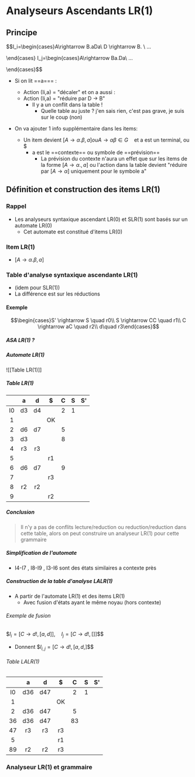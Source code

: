 # Analyseurs Ascendants LR(1)

## Principe 
$$I_i=\begin{cases}A\rightarrow B.aDa\\
D \rightarrow B. \\
...

\end{cases}
I_j=\begin{cases}A\rightarrow Ba.Da\\
...

\end{cases}$$
- Si on lit ==a=== :
	- Action (Ii,a) = "décaler" et on a aussi :
	- Action (Ii,a) = "réduire par D -> B"
		- Il y a un conflit dans la table !
			- Quelle table au juste ? j'en sais rien, c'est pas grave, je suis sur le coup (non)

- On va ajouter 1 info supplémentaire dans les items:
	- Un item devient $[A\rightarrow \alpha .\beta, a] ou A \rightarrow \alpha \beta \in G \quad \text{et a est un terminal, ou \$}$
		- a est le ==contexte== ou symbole de ==prévision==
			 - La prévision du contexte n'aura un effet que sur les items de la forme $[A\rightarrow \alpha ., a]$ ou l'action dans la table devient "réduire par $[A\rightarrow  \alpha]$  uniquement pour le symbole a"
## Définition et construction des items LR(1)
### Rappel
- Les analyseurs syntaxique ascendant LR(0) et SLR(1) sont basés sur un automate LR(0)
	- Cet automate est constitué d'items LR(0)
### Item LR(1)
- $[A \rightarrow \alpha .\beta,a]$

### Table d'analyse syntaxique ascendante LR(1)
- (idem pour SLR(1))
- La différence est sur les réductions
#### Exemple
$$\begin{cases}S' \rightarrow S \quad r0\\
S \rightarrow CC \quad r1\\
C \rightarrow aC \quad r2\\
d\quad r3\end{cases}$$
##### ASA LR(1) ?
##### Automate LR(1)
![[Table LR(1)]]
##### Table LR(1)
|     |  a  |  d  |  $  |  C  |  S  | S'  |
| :-: | :-: | :-: | :-: | :-: | :-: | :-: |
| I0  | d3  | d4  |     |  2  |  1  |     |
|  1  |     |     | OK  |     |     |     |
|  2  | d6  | d7  |     |  5  |     |     |
|  3  | d3  |     |     |  8  |     |     |
|  4  | r3  | r3  |     |     |     |     |
|  5  |     |     | r1  |     |     |     |
|  6  | d6  | d7  |     |  9  |     |     |
|  7  |     |     | r3  |     |     |     |
|  8  | r2  | r2  |     |     |     |     |
|  9  |     |     | r2  |     |     |     |
##### Conclusion
> Il n'y a pas de conflits lecture/reduction ou reduction/reduction dans cette table, alors on peut construire un analyseur LR(1) pour cette grammaire
##### Simplification de l'automate
- I4-I7 , I8-I9 , I3-I6 sont des états similaires a contexte près
##### Construction de la table d'analyse LALR(1)
- A partir de l'automate LR(1) et des items LR(1)
	- Avec fusion d'états ayant le même noyau (hors contexte)
###### Exemple de fusion
$$I_i=[C\rightarrow d!,[a,d]],\quad I_j=[C \rightarrow d!,[$]]$$
- Donnent
$$I_{i,j}=[C \rightarrow d!, [a,d,$]$$
###### Table LALR(1)

|     |  a  |  d  |  $  |  C  |  S  | S'  |
| :-: | :-: | :-: | :-: | :-: | :-: | :-: |
| I0  | d36 | d47 |     |  2  |  1  |     |
|  1  |     |     | OK  |     |     |     |
|  2  | d36 | d47 |     |  5  |     |     |
| 36  | d36 | d47 |     | 83  |     |     |
| 47  | r3  | r3  | r3  |     |     |     |
|  5  |     |     | r1  |     |     |     |
| 89  | r2  | r2  | r3  |     |     |     |

### Analyseur LR(1) et grammaire



